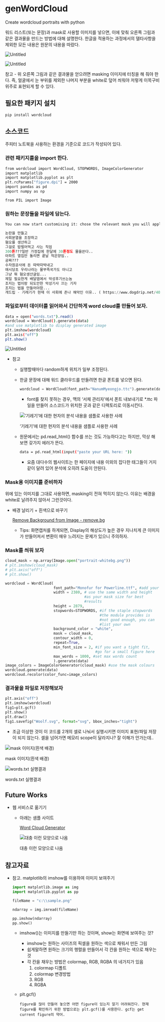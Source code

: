 # genWordCloud
Create wordcloud portraits with python


워드 리스트(또는 문장)과 mask로 사용할 이미지를 넣으면, 이에 맞춰 오른쪽 그림과 같은 결과물을 만드는 방법에 대해 설명한다. 한글을 적용하는 과정에서의 델타사항을 제외한 모든 내용은 원문의 내용을 따랐다.

![Untitled](https://s3-us-west-2.amazonaws.com/secure.notion-static.com/75449e96-18eb-47a1-b846-3929e20f6eca/Untitled.png)

![Untitled](https://s3-us-west-2.amazonaws.com/secure.notion-static.com/43c96ae2-11d3-437f-aa72-9b7c59335635/Untitled.png)

참고 - 위 오른쪽 그림과 같은 결과물을 얻으려면 masking 이미지에 터칭을 해 줘야 한다. 즉, 얼굴에서 눈 부위를 제외한 나머지 부분을 white로 덮어 씌워야 저렇게 이목구비 위주로 표현되게 할 수 있다.

## 필요한 패키지 설치

```bash
pip install wordcloud 
```

## 소스코드

주피터 노트북을 사용하는 환경을 기준으로 코드가 작성되어 있다.

### 관련 패키지를을 import 한다.

```bash
from wordcloud import WordCloud, STOPWORDS, ImageColorGenerator
import matplotlib
import matplotlib.pyplot as plt
plt.rcParams["figure.dpi"] = 2000
import pandas as pd
import numpy as np

from PIL import Image
```

### 원하는 문장들을 파일에 담는다.

```bash
You can now start customising it: chose the relevant mask you will apply to model the final wordcloud. It is best to chose one that has a good amount of contrast to get the best out of your wordcloud, also the mask picture size is crucial if you want to get an output that you can blow up significantly without too much pixelation. The bigger the picture, the better the cloud
```

```python
논란을 만들고
사회분열을 조장하고
혐오를 생산하고
그걸로 밥벌어먹고 사는 직업
300톤???일반 가정집에 한달에 30톤정도 물을쓴다..
아파트 열집만 돌리면 끝날 적은양임..
공짜???
수자원공사에 돈 따박따박내고
애시당초 우리나라는 물부족국가도 아니고
그냥 뭐 혐오생산글임...
제일 필요한게 배달앱에서 악성후기쓰는놈 
조지는 법이랑 되도안한 악성기사 끄는 기자
조지는 법을 만들어야함...
개드립 - 기레기가 현재 이 사회에 존나 해악인 이유.. ( https://www.dogdrip.net/409779412 )
```

### 파일로부터 데이터를 읽어와서 간단하게 word cloud를 만들어 보자.

```bash
data = open("words.txt").read()
wordcloud = WordCloud().generate(data)
#and use matplotlib to display generated image
plt.imshow(wordcloud)
plt.axis("off")
plt.show()
```

![Untitled](https://s3-us-west-2.amazonaws.com/secure.notion-static.com/036f76c7-ff60-4df2-9eb6-b0c72249c65a/Untitled.png)

- 참고
    - 실행할때마다 random하게 위치가 일부 조정된다.
    - 한글 문장에 대해 워드 클라우드를 만들려면 한글 폰트를 넣으면 된다.
        
        ```python
        wordcloud = WordCloud(font_path="NanumMyeongjo.ttc").generate(data)
        ```
        
        - font를 찾지 못하는 경우, 맥의 ‘서체 관리자'에서 폰트 내보내기로 *.ttc  파일을 만들어 소스코드가 위치한 곳과 같은 디렉토리로 이동시킨다.
        
        ![‘기레기’에 대한 현자의 분석 내용을 샘플로 사용한 사례](https://s3-us-west-2.amazonaws.com/secure.notion-static.com/afbff70e-c8c0-4d4c-a16e-94651fc6c033/Untitled.png)
        
        ‘기레기’에 대한 현자의 분석 내용을 샘플로 사용한 사례
        
    - 원문에서는 pd.read_html() 함수를 쓰는 것도 가능하다고는 하지만, 막상 해 보면 갖가지 에러가 뜬다.
        
        ```bash
        data = pd.read_html(input("paste your URL here: "))
        ```
        
        - 요즘 대다수의 웹사이트는 한 페이지에 내용 이외의 잡다한 태그들이 거지같이 달려 있어 분석에 오히려 도움이 안된다.

### Mask용 이미지를 준비하자

위에 있는 이미지를 그대로 사용하면, masking이 전혀 먹히지 않는다. 이유는 배경을 white로 날려주지 않아서 그런것이다.

- 배경 날리기 + 흰색으로 바꾸기
    
    [Remove Background from Image - remove.bg](https://remove.bg)
    
    - Tips: 화면캡처를 하게되면, Display의 해상도가 높은 경우 지나치게 큰 이미지가 만들어져서 변환이 매우 느려지는 문제가 있으니 주의하자.

### Mask를 씌워 보자

```python
cloud_mask = np.array(Image.open("portrait-whitebg.png"))
# plt.imshow(cloud_mask)
# plt.axis("off")
# plt.show()

wordcloud = WordCloud(
                      font_path="Monofur for Powerline.ttf", #add your font here
                      width = 2380, # use the same width and height
                                    #as your mask size for best
                                    #results
                      height = 2879,
                      stopwords=STOPWORDS, #if the staple stopwords
                                           #the module provides is
                                           #not good enough, you can
                                           #list your own
                      background_color = "white",
                      mask = cloud_mask,
                      contour_width = 0,
                      repeat=True,
                      min_font_size = 2, #if you want a tight fit,
                                         #go for a small figure here
                      max_words = 1000, #set max words count
                      ).generate(data)
image_colors = ImageColorGenerator(cloud_mask) #use the mask colours
wordcloud.generate(data)
wordcloud.recolor(color_func=image_colors)

```

### 결과물을 파일로 저장해보자

```python
plt.axis("off")
plt.imshow(wordcloud)
fig1=plt.gcf()
plt.show()
plt.draw()
fig1.savefig("Woolf.svg", format="svg", bbox_inches="tight")
```

- 조금 이상한 것이 이 코드를 2개의 셀로 나눠서 실행시키면 이미지 표현/파일 저장이 되지 않는다. 셀을 넘어가면 메모리 scope이 달라지나? 잘 이해가 안가는데..

![mask 이미지(흰색 배경)](https://s3-us-west-2.amazonaws.com/secure.notion-static.com/82ba1df9-89b7-4b77-beec-0da7aedc961a/Untitled.png)

mask 이미지(흰색 배경)

![words.txt 실행결과](https://s3-us-west-2.amazonaws.com/secure.notion-static.com/5ad947e5-3039-4e37-aa18-a96088acb057/Untitled.png)

words.txt 실행결과

## Future Works

- 웹 서비스로 옮기기
    - 아래는 샘플 사이트
        
        [Word Cloud Generator](https://www.jasondavies.com/wordcloud/)
        
        ![대충 이런 모양으로 나옴](https://s3-us-west-2.amazonaws.com/secure.notion-static.com/428248fb-cd4c-47e4-952f-d47e43a530c9/Untitled.png)
        
        대충 이런 모양으로 나옴
        

## 참고자료

- 참고. matplotlib의 imshow를 이용하여 이미지 보여주기
    
    ```python
    import matplotlib.image as img
    import matplotlib.pyplot as pp
    
    fileName = "c:\\sample.png"
    
    ndarray = img.imread(fileName)
    
    pp.imshow(ndarray)
    pp.show()
    ```
    
    - imshow()는 이미지를 만들기만 하는 것이며, show는 화면에 보여주는 것?
        - imshow는 원하는 사이즈의 픽셀을 원하는 색으로 채워서 만든 그림
        - 쉽게말하면 원하는 크기의 행렬을 만들어서 각 칸을 원하는 색으로 채우는 것
        - 각 칸을 채우는 방법은 colormap, RGB, RGBA 의 네가지가 있음
            1. colormap 디폴트
            2. colormap 변경방법
            3. RGB
            4. RGBA
    - plt.gcf()
        
        ```
        figure을 많이 만들어 놓으면 어떤 figure이 있는지 알기 어려워진다. 현재 figure를 확인하기 위한 방법으로는 plt.gcf()를 사용한다. gcf는 get current figure의 약어.
        ```

